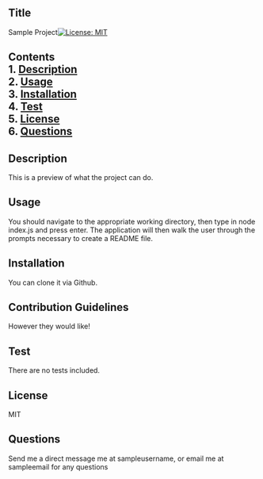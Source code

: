 ## Title 
Sample Project[![License: MIT](https://img.shields.io/badge/License-MIT-yellow.svg)](https://opensource.org/licenses/MIT)

## Contents <br> 1. [Description](#description)<br> 2. [Usage](#usage)<br> 3. [Installation](#installation)<br> 4. [Test](#test)<br> 5. [License](#license)<br> 6. [Questions](#questions)<br>
## Description 
This is a preview of what the project can do. 

## Usage  
You should navigate to the appropriate working directory, then type in node index.js and press enter. The application will then walk the user through the prompts necessary to create a README file. 

## Installation  
You can clone it via Github. 

## Contribution Guidelines 
However they would like!

## Test 
There are no tests included.

## License 
MIT

## Questions 
 Send me a direct message me at sampleusername, or email me at sampleemail for any questions


